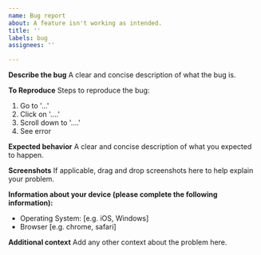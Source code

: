 ```yaml
---
name: Bug report
about: A feature isn't working as intended.
title: ''
labels: bug
assignees: ''

---
```


**Describe the bug**
A clear and concise description of what the bug is.

**To Reproduce**
Steps to reproduce the bug:
1. Go to '...'
2. Click on '....'
3. Scroll down to '....'
4. See error

**Expected behavior**
A clear and concise description of what you expected to happen.

**Screenshots**
If applicable, drag and drop screenshots here to help explain your problem.

**Information about your device (please complete the following information):**
 - Operating System: [e.g. iOS, Windows]
 - Browser [e.g. chrome, safari]

**Additional context**
Add any other context about the problem here.
